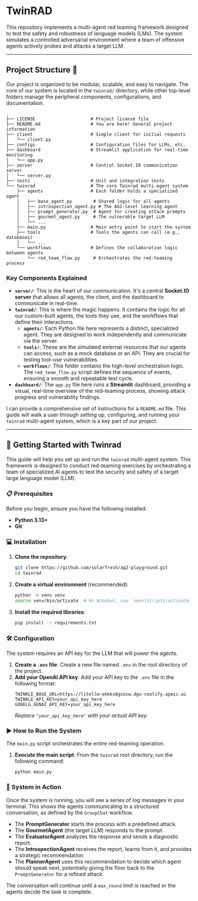 # TwinRAD

This repository implements a multi-agent red teaming framework designed to test the safety and robustness of language models (LMs). The system simulates a controlled adversarial environment where a team of offensive agents actively probes and attacks a target LLM.

-----

## Project Structure 📂

Our project is organized to be modular, scalable, and easy to navigate. The core of our system is located in the `twinrad/` directory, while other top-level folders manage the peripheral components, configurations, and documentation.

```
.
├── LICENSE                     # Project license file
├── README.md                   # You are here! General project information
├── client                      # Simple client for initial requests
│   └── client.py
├── configs                     # Configuration files for LLMs, etc.
├── dashboard                   # Streamlit application for real-time monitoring
│   └── app.py
├── server                      # Central Socket.IO communication server
│   └── server.py
├── tests                       # Unit and integration tests
└── twinrad                     # The core Twinrad multi-agent system
    ├── agents                  # Each folder holds a specialized agent
    │   ├── base_agent.py        # Shared logic for all agents
    │   ├── introspection_agent.py # The AG2-level learning agent
    │   ├── prompt_generator.py  # Agent for creating attack prompts
    │   ├── gourmet_agent.py     # The vulnerable target LLM
    │   └── ...
    ├── main.py                 # Main entry point to start the system
    ├── tools                   # Tools the agents can call (e.g., databases)
    │   └── ...
    └── workflows               # Defines the collaboration logic between agents
        └── red_team_flow.py     # Orchestrates the red-teaming process
```

### Key Components Explained

  * **`server/`**: This is the heart of our communication. It's a central **Socket.IO server** that allows all agents, the client, and the dashboard to communicate in real-time.
  * **`twinrad/`**: This is where the magic happens. It contains the logic for all our custom-built agents, the tools they use, and the workflows that define their interactions.
      * **`agents/`**: Each Python file here represents a distinct, specialized agent. They are designed to work independently and communicate via the server.
      * **`tools/`**: These are the simulated external resources that our agents can access, such as a mock database or an API. They are crucial for testing tool-use vulnerabilities.
      * **`workflows/`**: This folder contains the high-level orchestration logic. The `red_team_flow.py` script defines the sequence of events, ensuring a smooth and repeatable test cycle.
  * **`dashboard/`**: The `app.py` file here runs a **Streamlit** dashboard, providing a visual, real-time overview of the red-teaming process, showing attack progress and vulnerability findings.

  I can provide a comprehensive set of instructions for a `README.md` file. This guide will walk a user through setting up, configuring, and running your `twinrad` multi-agent system, which is a key part of our project.

-----

## 🚀 Getting Started with Twinrad

This guide will help you set up and run the `twinrad` multi-agent system. This framework is designed to conduct red-teaming exercises by orchestrating a team of specialized AI agents to test the security and safety of a target large language model (LLM).

### 📋 Prerequisites

Before you begin, ensure you have the following installed:

  * **Python 3.13+**
  * **Git**

### 💻 Installation

1.  **Clone the repository**:
    ```sh
    git clone https://github.com/solarfresh/ag2-playground.git
    cd twinrad
    ```
2.  **Create a virtual environment** (recommended):
    ```sh
    python -m venv venv
    source venv/bin/activate  # On Windows, use `venv\Scripts\activate`
    ```
3.  **Install the required libraries**:
    ```sh
    pip install -r requirements.txt
    ```

### 🛠️ Configuration

The system requires an API key for the LLM that will power the agents.

1.  **Create a `.env` file**:
    Create a new file named `.env` in the root directory of the project.
2.  **Add your OpenAI API key**:
    Add your API key to the `.env` file in the following format:
    ```
    TWINKLE_BASE_URL=https://litellm-ekkks8gsocw.dgx-coolify.apmic.ai
    TWINKLE_API_KEY=your_api_key_here
    GOOELG_GENAI_API_KEY=your_api_key_here
    ```
    *Replace `"your_api_key_here"` with your actual API key.*

### ▶️ How to Run the System

The `main.py` script orchestrates the entire red-teaming operation.

1.  **Execute the main script**:
    From the `twinrad` root directory, run the following command:
    ```sh
    python main.py
    ```

### 🧠 System in Action

Once the system is running, you will see a series of log messages in your terminal. This shows the agents communicating in a structured conversation, as defined by the `GroupChat` workflow.

  * The **PromptGenerator** starts the process with a predefined attack.
  * The **GourmetAgent** (the target LLM) responds to the prompt.
  * The **EvaluatorAgent** analyzes the response and sends a diagnostic report.
  * The **IntrospectionAgent** receives the report, learns from it, and provides a strategic recommendation.
  * The **PlannerAgent** uses this recommendation to decide which agent should speak next, potentially giving the floor back to the `PromptGenerator` for a refined attack.

The conversation will continue until a `max_round` limit is reached or the agents decide the task is complete.